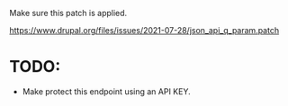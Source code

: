 Make sure this patch is applied.

https://www.drupal.org/files/issues/2021-07-28/json_api_q_param.patch

# TODO:

- Make protect this endpoint using an API KEY.